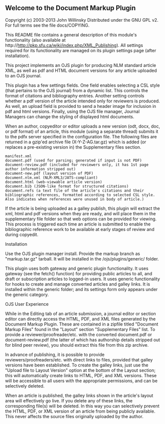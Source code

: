 Welcome to the Document Markup Plugin
--------------------------------------
Copyright (c) 2003-2013 John Willinsky
Distributed under the GNU GPL v2. For full terms see the file docs/COPYING.

This README file contains a general description of this module's functionality (also available at http://http://pkp.sfu.ca/wiki/index.php/XML_Publishing).  All settings required for its functionality are managed on its plugin settings page (after installation).

This project implements an OJS plugin for producing NLM standard article XML, as well as pdf and HTML document versions for any article uploaded to an OJS journal.

This plugin has a few settings fields. One field enables selecting a CSL style (that pertains to the OJS journal) from a dynamic list. This controls the format of citations and bibliography entries. Another setting controls whether a pdf version of the article intended only for reviewers is produced. As well, an upload field is provided to send a header image for inclusion in pdf and html versions. Finally, using the OJS file manager, Journal Managers can change the styling of displayed html documents.

When an author, copyeditor or editor uploads a new version (odt, docx, doc, or pdf format) of an article, this module (using a separate thread) submits it to the pdfx server specified in the configuration file. The following files are returned in a gzip'ed archive file (X-Y-Z-AG.tar.gz) which is added (or replaces a pre-existing version in) the Supplementary files section.

 	manifest.xml
 	document.pdf (used for parsing; generated if input is not PDF)
	document-review.pdf (included for reviewers only, it has 1st page author information stripped out)
 	document-new.pdf (layout version of PDF)
	document.nlm.xml (NLM-XML3/JATS-compliant)
	document.html (web-viewable article version)
	document.bib (JSON-like format for structured citations)
	document.refs (a text file of the article's citations and their bibliographic references, formatted according to selected CSL style. Also indicates when references were unused in body of article.)

If the article is being uploaded as a galley publish, this plugin will extract the xml, html and pdf versions when they are ready, and will place them in the supplementary file folder so that web options can be provided for viewing.
This process is triggered each time an article is submitted to enable the bibliographic reference work to be available at early stages of review and during copyedit.

Installation

Use the OJS plugin manager install. Provide the markup branch as "markup.tar.gz" tarball.  It will be installed in the /ojs/plugins/generic/ folder.

This plugin uses both gateway and generic plugin functionality.  It uses gateway (see the fetch() function) for providing public articles to all, and draft or subscription articles to logged-in users.  It uses generic functionality for hooks to create and manage converted articles and galley links.  It is installed within the generic folder; and its settings form only appears under the generic category.   

OJS User Experience

While in the Editing tab of an article submission, a journal editor or section editor can directly access the HTML, PDF, and XML files generated by the Document Markup Plugin. These are contained in a zipfile titled "Document Markup Files" found in the "Layout" section "Supplementary Files" list. To provide a reviewer/proofreader/etc. with the converted document.pdf or document-review.pdf (the latter of which has authorship details stripped out for blind peer review), you should extract this file from this zip archive.

In advance of publishing, it is possible to provide reviewers/proofreaders/etc. with direct links to files, provided that galley versions have been established. To create the galley links, just use the "Upload file to Layout Version" option at the bottom of the Layout section; this will automatically create links to HTML, PDF, and XML versions. These will be accessible to all users with the appropriate permissions, and can be selectively deleted.

When an article is published, the galley links shown in the article's layout area will effectively go live. If you delete any of these links, the corresponding file(s) will be deleted. In this way you can selectively prevent the HTML, PDF, or XML version of an article from being publicly available. This never affects the source files originally uploaded by the author.